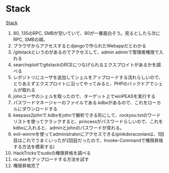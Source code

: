 # Stack
[Stack](https://www.youtube.com/watch?v=5GB080t8OU8&list=PLeSXUd883dhjhV4MokruWYQWnhxsCPyUY&index=23)

1. 80, 135のRPC, SMBが空いていて、80が一番面白そう。見るとしたら次にRPC, SMBの順。
2. ブラウザからアクセスするとdjangoで作られたWebappだとわかる
3. /gitstackというのがあるのでアクセスして、admin adminで管理者権限で入れる
4. searchsploitでgitstackのRCEにつなげられるエクスプロイトがあるかを調べる
5. レポジトリにユーザを追加してシェルをアップロードする流れらしいので、とりあえずエクスプロイトに沿ってやってみると、PHPのバックドアでシェルが取れる
6. johnユーザのシェルを取ったので、ターゲット上でwinPEASを実行する
7. パスワードマネージャーのファイルである.kdbxがあるので、これをローカルにダウンロードする
8. keepass2johnで.kdbxをjohnで解析できる形にして、rockyou.txtのワードリストを使ってクラックすると、princessがパスワードらしいので、これをkdbxに入れると、adminとjohnのパスワードが見れる。
9. evil-winrmを使ってadministratorにアクセスできる(pinkdoraconianは、1回目はこれでうまくいったが2回目だったので、Invoke-Commandで権限昇格する方法を模索する)
10. HackTricksでsudoの権限昇格を調べる
11. nc.exeをアップロードする方法を試す
12. 権限昇格完了